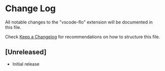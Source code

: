 # Change Log

All notable changes to the "vscode-flo" extension will be documented in this file.

Check [Keep a Changelog](http://keepachangelog.com/) for recommendations on how to structure this file.

## [Unreleased]

- Initial release